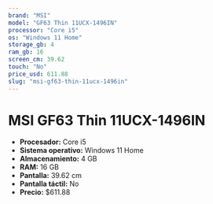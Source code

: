 ```yaml
---
brand: "MSI"
model: "GF63 Thin 11UCX-1496IN"
processor: "Core i5"
os: "Windows 11 Home"
storage_gb: 4
ram_gb: 16
screen_cm: 39.62
touch: "No"
price_usd: 611.88
slug: "msi-gf63-thin-11ucx-1496in"
---
```


# MSI GF63 Thin 11UCX-1496IN

- **Procesador:** Core i5
- **Sistema operativo:** Windows 11 Home
- **Almacenamiento:** 4 GB
- **RAM:** 16 GB
- **Pantalla:** 39.62 cm
- **Pantalla táctil:** No
- **Precio:** $611.88
